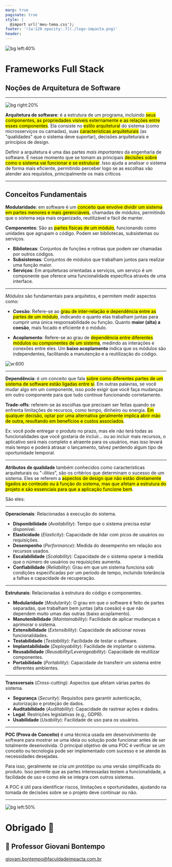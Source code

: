 ```yaml
---
marp: true
paginate: true
style: |
  @import url('meu-tema.css');
footer: '![w:120 opacity:.7](./logo-impacta.png)'
header: 
---
```

<!-- theme uncover -->

![bg left:40%](https://images.unsplash.com/photo-1646991008334-a048c40fd022?q=80&w=735&auto=format&fit=crop&ixlib=rb-4.1.0&ixid=M3wxMjA3fDB8MHxwaG90by1wYWdlfHx8fGVufDB8fHx8fA%3D%3D)

<!-- _class: invert -->
# Frameworks Full Stack
## Noções de Arquitetura de Software

---

![bg right:20%](https://images.unsplash.com/photo-1598368195835-91e67f80c9d7?q=80&w=687&auto=format&fit=crop&ixlib=rb-4.1.0&ixid=M3wxMjA3fDB8MHxwaG90by1wYWdlfHx8fGVufDB8fHx8fA%3D%3D)

**Arquitetura de software**: é a estrutura de um programa, incluindo <mark>seus componentes, as propriedades visíveis externamente e as relações entre esses componentes</mark>. Ela consiste no <mark>estilo arquitetural</mark> do sistema (como microsserviços ou camadas), suas <mark>características arquiteturais</mark> (as "qualidades" que o sistema deve suportar), decisões arquiteturais e princípios de design.

Definir a arquitetura é uma das partes *mais importantes* da engenharia de software. É nesse momento que se tomam as principais <mark>decisões sobre como o sistema vai funcionar e se estruturar</mark>. Isso ajuda a analisar o sistema de forma mais eficiente, permitindo perceber logo se as escolhas vão atender aos requisitos, principalmente os mais críticos

---

## Conceitos Fundamentais

**Modularidade**: em software é um <mark>conceito que envolve dividir um sistema em partes menores e mais gerenciáveis</mark>, chamadas de módulos, permitindo que o sistema seja mais organizado, reutilizável e fácil de manter.

**Componentes**: São as <mark>partes físicas de um módulo</mark>, funcionando como unidades que agrupam o código. Podem ser bibliotecas, subsistemas ou serviços.
- **Bibliotecas**: Conjuntos de funções e rotinas que podem ser chamadas por outros códigos.
- **Subsistemas**: Conjuntos de módulos que trabalham juntos para realizar uma função maior.
- **Serviços**: Em arquiteturas orientadas a serviços, um serviço é um componente que oferece uma funcionalidade específica através de uma interface. 

---

*Módulos* são fundamentais para arquitetos, e permitem medir aspectos como:

- **Coesão**: Refere-se ao <mark>grau de inter-relação e dependência entre as partes de um módulo</mark>, indicando o quanto elas trabalham juntas para cumprir uma única responsabilidade ou função. Quanto **maior (alta) a coesão**, mais focado e eficiente é o módulo.

- **Acoplamento**: Refere-se ao grau de <mark>dependência entre diferentes módulos ou componentes de um sistema</mark>, medindo as interações e conexões entre eles. Um **baixo acoplamento** indica que os módulos são independentes, facilitando a manutenção e a reutilização do código.

![w:600](img/coesão-acoplamento.png)

---

**Dependência**: é um conceito que fala <mark>sobre como diferentes partes de um sistema de software estão ligadas entre si</mark>. Em outras palavras, se você mudar algo em um componente, isso pode exigir que você faça mudanças em outro componente para que tudo continue funcionando corretamente.

**Trade-offs**: referem-se às escolhas que precisam ser feitas quando se enfrenta limitações de recursos, como tempo, dinheiro ou energia. <mark>Em qualquer decisão, optar por uma alternativa geralmente implica abrir mão de outra, resultando em benefícios e custos associados</mark>.

Ex: você pode entregar o produto no prazo, mas ele não terá todas as funcionalidades que você gostaria de incluir... ou ao incluir mais recursos, o aplicativo será mais completo e atraente para os usuários, mas isso levará mais tempo e poderá atrasar o lançamento, talvez perdendo algum tipo de oportunidade temporal.

---

**Atributos de qualidade** também conhecidos como características arquiteturais ou "*-ilities*", são os critérios que determinam o sucesso de um sistema. Eles se referem a <mark>aspectos de design que não estão diretamente ligados ao conteúdo ou à função do sistema, mas que afetam a estrutura do projeto e são essenciais para que a aplicação funcione bem</mark>.

São eles:

---

**Operacionais**: Relacionadas à execução do sistema.
  - **Disponibilidade** (_Availability_): Tempo que o sistema precisa estar disponível.
  - **Elasticidade** (_Elasticity_): Capacidade de lidar com picos de usuários ou requisições.
  - **Desempenho** (_Performance_): Medida do desempenho em relação aos recursos usados.
  - **Escalabilidade** (_Scalability_): Capacidade de o sistema operar à medida que o número de usuários ou requisições aumenta.
  - **Confiabilidade** (_Reliability_): Grau em que um sistema funciona sob condições especificadas por um período de tempo, incluindo tolerância a falhas e capacidade de recuperação.

---

**Estruturais**: Relacionadas à estrutura do código e componentes.
  - **Modularidade** (_Modularity_): O grau em que o software é feito de partes separadas, que trabalham bem juntas (alta coesão) e que não dependem muito umas das outras (baixo acoplamento).
  - **Manutenibilidade** (_Maintainability_): Facilidade de aplicar mudanças e aprimorar o sistema.
  - **Extensibilidade** (_Extensibility_): Capacidade de adicionar novas funcionalidades.
  - **Testabilidade** (_Testability_): Facilidade de testar o software.
  - **Implantabilidade** (_Deployability_): Facilidade de implantar o sistema.
  - **Reusabilidade** (_Reusability/Leverageability_): Capacidade de reutilizar componentes.
  - **Portabilidade** (_Portability_): Capacidade de transferir um sistema entre diferentes ambientes.

---

**Transversais** (_Cross-cutting_): Aspectos que afetam várias partes do sistema.
  - **Segurança** (_Security_): Requisitos para garantir autenticação, autorização e proteção de dados.
  - **Auditabilidade** (_Auditability_): Capacidade de rastrear ações e dados.
  - **Legal**: Restrições legislativas (e.g., GDPR).
  - **Usabilidade** (_Usability_): Facilidade de uso para os usuários.

---

**POC (Prova de Conceito)** é uma técnica usada em desenvolvimento de software para mostrar se uma ideia ou solução pode funcionar antes de ser totalmente desenvolvida. O principal objetivo de uma POC é verificar se um conceito ou tecnologia pode ser implementado com sucesso e se atende às necessidades desejadas.

Para isso, geralmente se cria um protótipo ou uma versão simplificada do produto. Isso permite que as partes interessadas testem a funcionalidade, a facilidade de uso e como ele se integra com outros sistemas. 

A POC é útil para identificar riscos, limitações e oportunidades, ajudando na tomada de decisões sobre se o projeto deve continuar ou não.

---


![bg left:50%](https://images.unsplash.com/photo-1582148818753-2b63c7785867?w=500&auto=format&fit=crop&q=60&ixlib=rb-4.1.0&ixid=M3wxMjA3fDB8MHxzZWFyY2h8Nnx8ZW5kfGVufDB8fDB8fHww)
# Obrigado 👋
## 👋 Professor Giovani Bontempo
giovani.bontempo@faculdadeimpacta.com.br